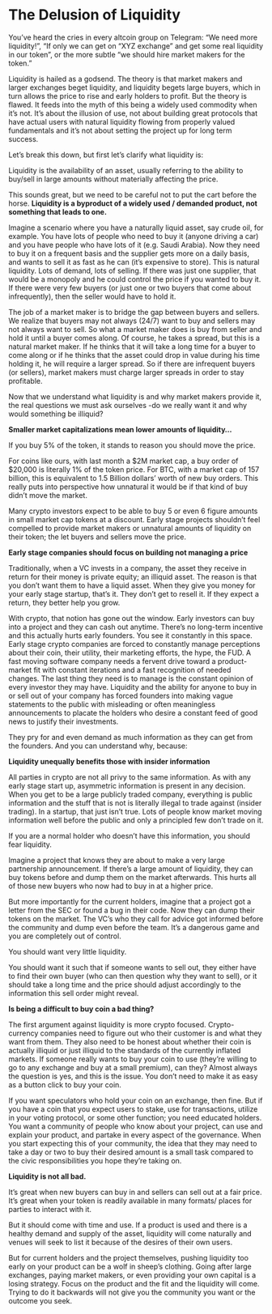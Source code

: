 <h1> The Delusion of Liquidity</h1>

You’ve heard the cries in every altcoin group on Telegram: “We need more liquidity!”, “If only we can get on “XYZ exchange” and get some real liquidity in our token”, or the more subtle “we should hire market makers for the token.”

Liquidity is hailed as a godsend. The theory is that market makers and larger exchanges beget liquidity, and liquidity begets large buyers, which in turn allows the price to rise and early holders to profit. But the theory is flawed. It feeds into the myth of this being a widely used commodity when it’s not. It’s about the illusion of use, not about building great protocols that have actual users with natural liquidity flowing from properly valued fundamentals and it’s not about setting the project up for long term success.

Let’s break this down, but first let’s clarify what liquidity is:

Liquidity is the availability of an asset, usually referring to the ability to buy/sell in large amounts without materially affecting the price.

This sounds great, but we need to be careful not to put the cart before the horse. <b>Liquidity is a byproduct of a widely used / demanded product, not something that leads to one.</b>

Imagine a scenario where you have a naturally liquid asset, say crude oil, for example. You have lots of people who need to buy it (anyone driving a car) and you have people who have lots of it (e.g. Saudi Arabia). Now they need to buy it on a frequent basis and the supplier gets more on a daily basis, and wants to sell it as fast as he can (it’s expensive to store). This is natural liquidity. Lots of demand, lots of selling. If there was just one supplier, that would be a monopoly and he could control the price if you wanted to buy it. If there were very few buyers (or just one or two buyers that come about infrequently), then the seller would have to hold it.

The job of a market maker is to bridge the gap between buyers and sellers. We realize that buyers may not always (24/7) want to buy and sellers may not always want to sell. So what a market maker does is buy from seller and hold it until a buyer comes along. Of course, he takes a spread, but this is a natural market maker. If he thinks that it will take a long time for a buyer to come along or if he thinks that the asset could drop in value during his time holding it, he will require a larger spread. So if there are infrequent buyers (or sellers), market makers must charge larger spreads in order to stay profitable.

Now that we understand what liquidity is and why market makers provide it, the real questions we must ask ourselves -do we really want it and why would something be illiquid?

<b>Smaller market capitalizations mean lower amounts of liquidity…</b>

If you buy 5% of the token, it stands to reason you should move the price.

For coins like ours, with last month a $2M market cap, a buy order of $20,000 is literally 1% of the token price. For BTC, with a market cap of 157 billion, this is equivalent to 1.5 Billion dollars’ worth of new buy orders. This really puts into perspective how unnatural it would be if that kind of buy didn’t move the market.

Many crypto investors expect to be able to buy 5 or even 6 figure amounts in small market cap tokens at a discount. Early stage projects shouldn’t feel compelled to provide market makers or unnatural amounts of liquidity on their token; the let buyers and sellers move the price.

<b>Early stage companies should focus on building not managing a price</b>

Traditionally, when a VC invests in a company, the asset they receive in return for their money is private equity; an illiquid asset. The reason is that you don’t want them to have a liquid asset. When they give you money for your early stage startup, that’s it. They don’t get to resell it. If they expect a return, they better help you grow.

With crypto, that notion has gone out the window. Early investors can buy into a project and they can cash out anytime. There’s no long-term incentive and this actually hurts early founders. You see it constantly in this space. Early stage crypto companies are forced to constantly manage perceptions about their coin, their utility, their marketing efforts, the hype, the FUD. A fast moving software company needs a fervent drive toward a product-market fit with constant iterations and a fast recognition of needed changes. The last thing they need is to manage is the constant opinion of every investor they may have. Liquidity and the ability for anyone to buy in or sell out of your company has forced founders into making vague statements to the public with misleading or often meaningless announcements to placate the holders who desire a constant feed of good news to justify their investments.

They pry for and even demand as much information as they can get from the founders. And you can understand why, because:

<b>Liquidity unequally benefits those with insider information</b>

All parties in crypto are not all privy to the same information. As with any early stage start up, asymmetric information is present in any decision. When you get to be a large publicly traded company, everything is public information and the stuff that is not is literally illegal to trade against (insider trading). In a startup, that just isn’t true. Lots of people know market moving information well before the public and only a principled few don’t trade on it.

If you are a normal holder who doesn’t have this information, you should fear liquidity.

Imagine a project that knows they are about to make a very large partnership announcement. If there’s a large amount of liquidity, they can buy tokens before and dump them on the market afterwards. This hurts all of those new buyers who now had to buy in at a higher price.

But more importantly for the current holders, imagine that a project got a letter from the SEC or found a bug in their code. Now they can dump their tokens on the market. The VC’s who they call for advice got informed before the community and dump even before the team. It’s a dangerous game and you are completely out of control.

You should want very little liquidity.

You should want it such that if someone wants to sell out, they either have to find their own buyer (who can then question why they want to sell), or it should take a long time and the price should adjust accordingly to the information this sell order might reveal.

<b>Is being a difficult to buy coin a bad thing?</b>

The first argument against liquidity is more crypto focused. Crypto-currency companies need to figure out who their customer is and what they want from them. They also need to be honest about whether their coin is actually illiquid or just illiquid to the standards of the currently inflated markets. If someone really wants to buy your coin to use (they’re willing to go to any exchange and buy at a small premium), can they? Almost always the question is yes, and this is the issue. You don’t need to make it as easy as a button click to buy your coin.

If you want speculators who hold your coin on an exchange, then fine. But if you have a coin that you expect users to stake, use for transactions, utilize in your voting protocol, or some other function; you need educated holders. You want a community of people who know about your project, can use and explain your product, and partake in every aspect of the governance. When you start expecting this of your community, the idea that they may need to take a day or two to buy their desired amount is a small task compared to the civic responsibilities you hope they’re taking on.

<b>Liquidity is not all bad.</b>

It’s great when new buyers can buy in and sellers can sell out at a fair price. It’s great when your token is readily available in many formats/ places for parties to interact with it.

But it should come with time and use. If a product is used and there is a healthy demand and supply of the asset, liquidity will come naturally and venues will seek to list it because of the desires of their own users.

But for current holders and the project themselves, pushing liquidity too early on your product can be a wolf in sheep’s clothing. Going after large exchanges, paying market makers, or even providing your own capital is a losing strategy. Focus on the product and the fit and the liquidity will come. Trying to do it backwards will not give you the community you want or the outcome you seek.

